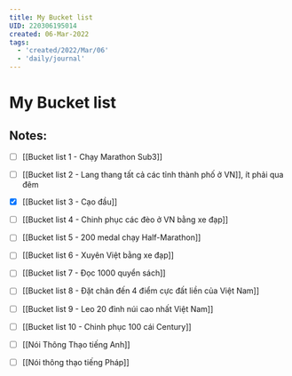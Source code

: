 ```yaml
---
title: My Bucket list
UID: 220306195014
created: 06-Mar-2022
tags:
  - 'created/2022/Mar/06'
  - 'daily/journal'
---
```

# My Bucket list

## Notes:
- [ ] [[Bucket list 1 - Chạy Marathon Sub3]]
- [ ] [[Bucket list 2 - Lang thang tất cả các tỉnh thành phố ở VN]], ít phải qua đêm
- [x] [[Bucket list 3 - Cạo đầu]]
- [ ] [[Bucket list 4 - Chinh phục các đèo ở VN bằng xe đạp]]
- [ ] [[Bucket list 5 - 200 medal chạy Half-Marathon]]
- [ ] [[Bucket list 6 - Xuyên Việt bằng xe đạp]]
- [ ] [[Bucket list 7 - Đọc 1000 quyển sách]]
- [ ] [[Bucket list 8 - Đặt chân đến 4 điểm cực đất liền của Việt Nam]]
- [ ] [[Bucket list 9 - Leo 20 đỉnh núi cao nhất Việt Nam]]
- [ ] [[Bucket list 10 - Chinh phục 100 cái Century]]
- [ ] [[Nói Thông Thạo tiếng Anh]]
- [ ] [[Nói thông thạo tiếng Pháp]]

